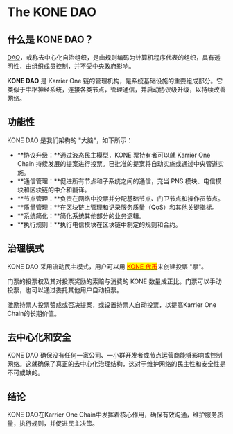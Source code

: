 # The KONE DAO

## 什么是 KONE DAO？

[DAO](https://www.investopedia.com/tech/what-dao/)，或称去中心化自治组织，是由规则编码为计算机程序代表的组织，具有透明性，由组织成员控制，并不受中央政府影响。

**KONE DAO** 是 Karrier One 链的管理机构，是系统基础设施的重要组成部分。它类似于中枢神经系统，连接各类节点，管理通信，并启动协议级升级，以持续改善网络。

## 功能性

KONE DAO 是我们架构的 "大脑"，如下所示：

* **协议升级：**通过液态民主模型，KONE 票持有者可以就 Karrier One Chain 持续发展的提案进行投票。已批准的提案将自动实施或通过中央管道实施。
* **通信管理：**促进所有节点和子系统之间的通信，充当 PNS 模块、电信模块和区块链的中介和翻译。
* **节点管理：**负责在网络中投票并分配基础节点、门卫节点和操作员节点。
* **质量管理：**在区块链上管理和记录服务质量（QoS）和其他关键指标。
* **系统简化：**简化系统其他部分的业务逻辑。
* **执行规则：**执行电信模块在区块链中制定的规则和合约。

## 治理模式

KONE DAO 采用流动民主模式，用户可以用 [<mark style="color:red;">KONE 代币</mark>](shi-mo-shi-kone-ling-pai.md)来创建投票 "票"。

门票的投票权及其对投票奖励的索赔与消费的 KONE 数量成正比。门票可以手动投票，也可以通过委托其他用户自动投票。

激励持票人投票赞成或否决提案，或设置持票人自动投票，以提高Karrier One Chain的长期价值。

## 去中心化和安全

KONE DAO 确保没有任何一家公司、一小群开发者或节点运营商能够影响或控制网络。这就确保了真正的去中心化治理结构，这对于维护网络的民主性和安全性是不可或缺的。

## 结论

KONE DAO在Karrier One Chain中发挥着核心作用，确保有效沟通，维护服务质量，执行规则，并促进民主决策。
